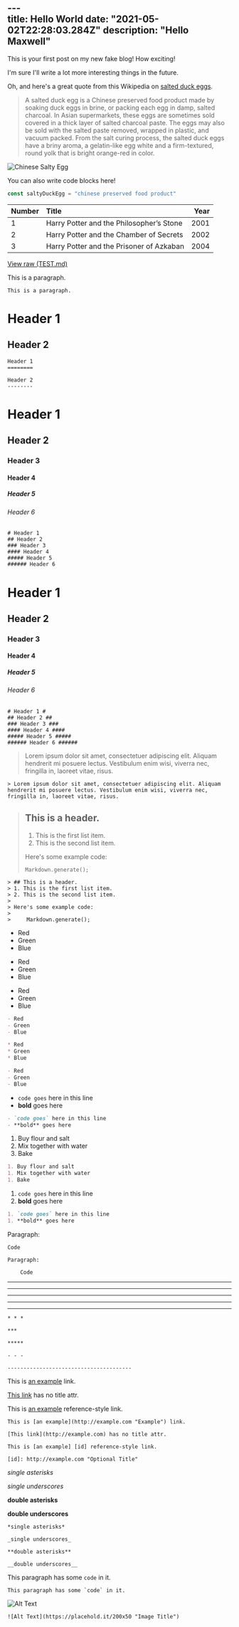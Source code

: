 ﻿﻿﻿﻿﻿﻿﻿---  title: Hello Worlddate: "2021-05-02T22:28:03.284Z"description: "Hello Maxwell"---  This is your first post on my new fake blog! How exciting!I'm sure I'll write a lot more interesting things in the future.Oh, and here's a great quote from this Wikipedia on[salted duck eggs](https://en.wikipedia.org/wiki/Salted_duck_egg).> A salted duck egg is a Chinese preserved food product made by soaking duck> eggs in brine, or packing each egg in damp, salted charcoal. In Asian> supermarkets, these eggs are sometimes sold covered in a thick layer of salted> charcoal paste. The eggs may also be sold with the salted paste removed,> wrapped in plastic, and vacuum packed. From the salt curing process, the> salted duck eggs have a briny aroma, a gelatin-like egg white and a> firm-textured, round yolk that is bright orange-red in color.![Chinese Salty Egg](./salty_egg.jpg)You can also write code blocks here!```jsconst saltyDuckEgg = "chinese preserved food product"```| Number | Title                                    | Year || :----- | :--------------------------------------- | ---: || 1      | Harry Potter and the Philosopher’s Stone | 2001 || 2      | Harry Potter and the Chamber of Secrets  | 2002 || 3      | Harry Potter and the Prisoner of Azkaban | 2004 |[View raw (TEST.md)](https://raw.github.com/adamschwartz/github-markdown-kitchen-sink/master/README.md)This is a paragraph.    This is a paragraph.# Header 1## Header 2    Header 1    ========    Header 2    --------# Header 1## Header 2### Header 3#### Header 4##### Header 5###### Header 6    # Header 1    ## Header 2    ### Header 3    #### Header 4    ##### Header 5    ###### Header 6# Header 1## Header 2### Header 3#### Header 4##### Header 5###### Header 6    # Header 1 #    ## Header 2 ##    ### Header 3 ###    #### Header 4 ####    ##### Header 5 #####    ###### Header 6 ######> Lorem ipsum dolor sit amet, consectetuer adipiscing elit. Aliquam hendrerit mi posuere lectus. Vestibulum enim wisi, viverra nec, fringilla in, laoreet vitae, risus.    > Lorem ipsum dolor sit amet, consectetuer adipiscing elit. Aliquam hendrerit mi posuere lectus. Vestibulum enim wisi, viverra nec, fringilla in, laoreet vitae, risus.> ## This is a header.>> 1. This is the first list item.> 2. This is the second list item.>> Here's some example code:>>     Markdown.generate();    > ## This is a header.    > 1. This is the first list item.    > 2. This is the second list item.    >    > Here's some example code:    >    >     Markdown.generate();- Red- Green- Blue* Red* Green* Blue- Red- Green- Blue```markdown- Red- Green- Blue* Red* Green* Blue- Red- Green- Blue```- `code goes` here in this line- **bold** goes here```markdown- `code goes` here in this line- **bold** goes here```1. Buy flour and salt1. Mix together with water1. Bake```markdown1. Buy flour and salt1. Mix together with water1. Bake```1. `code goes` here in this line1. **bold** goes here```markdown1. `code goes` here in this line1. **bold** goes here```Paragraph:    Code<!-- -->    Paragraph:        Code---------------    * * *    ***    *****    - - -    ---------------------------------------This is [an example](http://example.com "Example") link.[This link](http://example.com) has no title attr.This is [an example][id] reference-style link.[id]: http://example.com "Optional Title"    This is [an example](http://example.com "Example") link.    [This link](http://example.com) has no title attr.    This is [an example] [id] reference-style link.    [id]: http://example.com "Optional Title"_single asterisks__single underscores_**double asterisks****double underscores**    *single asterisks*    _single underscores_    **double asterisks**    __double underscores__This paragraph has some `code` in it.    This paragraph has some `code` in it.![Alt Text](https://placehold.it/200x50 "Image Title")    ![Alt Text](https://placehold.it/200x50 "Image Title")